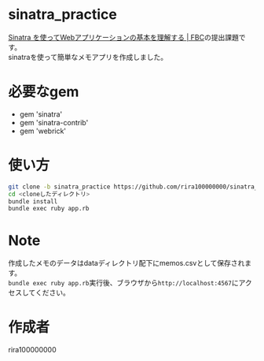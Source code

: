 # sinatra_practice
[Sinatra を使ってWebアプリケーションの基本を理解する \| FBC](https://bootcamp.fjord.jp/practices/157)の提出課題です。<br>
sinatraを使って簡単なメモアプリを作成しました。

# 必要なgem
* gem 'sinatra'
* gem 'sinatra-contrib'
* gem 'webrick'

# 使い方
```bash
git clone -b sinatra_practice https://github.com/rira100000000/sinatra_practice.git
cd <cloneしたディレクトリ>
bundle install
bundle exec ruby app.rb
```

# Note
作成したメモのデータはdataディレクトリ配下にmemos.csvとして保存されます。<br>
`bundle exec ruby app.rb`実行後、ブラウザから`http://localhost:4567`にアクセスしてください。

# 作成者
rira100000000
